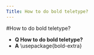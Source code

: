 ```yaml
---
Title: How to do bold teletype?
---
```

#How to do bold teletype?
- **Q How to do bold teletype?**
- **A** \\usepackage{bold-extra}

